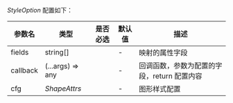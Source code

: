 _StyleOption_ 配置如下：

| 参数名   | 类型             | 是否必选 | 默认值 | 描述                                        |
| -------- | ---------------- | -------- | ------ | ------------------------------------------- |
| fields   | string[]         |          | -      | 映射的属性字段                              |
| callback | (...args) => any |          | -      | 回调函数，参数为配置的字段，return 配置内容 |
| cfg      | _ShapeAttrs_     |          | -      | 图形样式配置                                |
